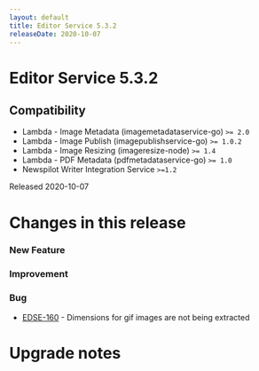 ```yaml
---
layout: default
title: Editor Service 5.3.2
releaseDate: 2020-10-07
---
```

<div class="jumbotron">
    <h1>Editor Service 5.3.2</h1>    
    <h2>Compatibility</h2>
    <ul>
        <li>Lambda - Image Metadata (imagemetadataservice-go) <code>>= 2.0</code></li>
        <li>Lambda - Image Publish (imagepublishservice-go) <code>>= 1.0.2</code></li>
        <li>Lambda - Image Resizing (imageresize-node) <code>>= 1.4</code></li>
        <li>Lambda - PDF Metadata (pdfmetadataservice-go) <code>>= 1.0</code></li>
        <li>Newspilot Writer Integration Service <code>>=1.2</code></li>
    </ul>
</div>

Released 2020-10-07

 

# Changes in this release  


### New Feature 



### Improvement 



### Bug 

 * [EDSE-160](https://jira.infomaker.se/browse/EDSE-160) - Dimensions for gif images are not being extracted 




# Upgrade notes  
           

